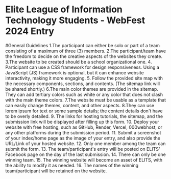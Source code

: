 # Elite League of Information Technology Students - WebFest 2024 Entry

#General Guidelines
1.The participant can either be solo or part of a team consisting of a maximum of three (3) members.
2.The participant/team have the freedom to decide on the creative aspects of the websites they create.
3.The website to be created should be a school organizational one.
4. Participant can use a CSS framework for design responsiveness. Using a JavaScript (JS) framework is optional, but it can enhance website interactivity, making it more engaging.
5. Follow the provided site map with the necessary components, sections, and contents. (The sitemap link will be shared shortly.)
6.The main color themes are provided in the sitemap. They can add tertiary colors such as white or any color that does not clash with the main theme colors.
7.The website must be usable as a template that can easily change themes, content, and other aspects.
8.They can use lorem ipsum for text or some sample details; the content details don't have to be overly detailed.
9. The links for hosting tutorials, the sitemap, and the submission link will be displayed after filling up this form.
10. Deploy your website with free hosting, such as GitHub, Render, Vercel, 000webhost, or any other platforms during the submission period. 
11. Submit a screenshot of your index/home page as the image of your entry, and also provide the URL/Link of your hosted website.
12. Only one member among the team can submit the form.
13. The team/participant's entry will be posted on ELITS' Facebook page on the day of the last submission.
14. There can only be one winning team.
15. The winning website will become an asset of ELITS, with the ability to modify it as needed.
16. The names of the winning team/participant will be retained on the website.
